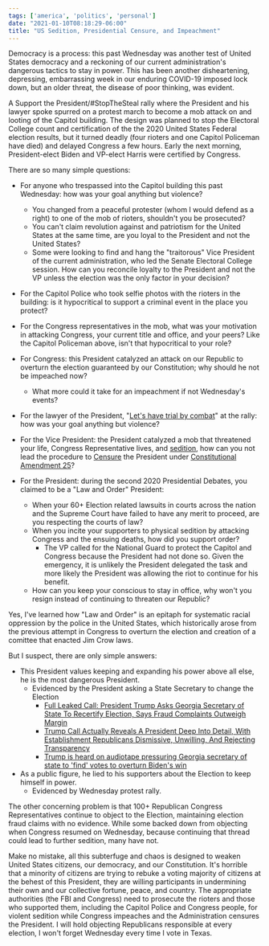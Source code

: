 ```yaml
---
tags: ['america', 'politics', 'personal']
date: "2021-01-10T08:18:29-06:00"
title: "US Sedition, Presidential Censure, and Impeachment"
---
```

Democracy is a process: this past Wednesday was another test of United States democracy and a reckoning of our current administration's dangerous tactics to stay in power. This has been another disheartening, depressing, embarrassing week in our enduring COVID-19 imposed lock down, but an older threat, the disease of poor thinking, was evident.

<!--more-->

A Support the President/#StopTheSteal rally where the President and his lawyer spoke spurred on a protest march to become a mob attack on and looting of the Capitol building. The design was planned to stop the Electoral College count and certification of the the 2020 United States Federal election results, but it turned deadly (four rioters and one Capitol Policeman have died) and delayed Congress a few hours. Early the next morning, President-elect Biden and VP-elect Harris were certified by Congress.

There are so many simple questions:

- For anyone who trespassed into the Capitol building this past Wednesday: how was your goal anything but violence?
  - You changed from a peaceful protester (whom I would defend as a right) to one of the mob of rioters, shouldn't you be prosecuted?
  - You can't claim revolution against and patriotism for the United States at the same time, are you loyal to the President and not the United States?
  - Some were looking to find and hang the "traitorous" Vice President of the current administration, who led the Senate Electoral College session. How can you reconcile loyalty to the President and not the VP unless the election was the only factor in your decision?

- For the Capitol Police who took selfie photos with the rioters in the building: is it hypocritical to support a criminal event in the place you protect?
- For the Congress representatives in the mob, what was your motivation in attacking Congress, your current title and office, and your peers? Like the Capitol Policeman above, isn't that hypocritical to your role?
- For Congress: this President catalyzed an attack on our Republic to overturn the election guaranteed by our Constitution; why should he not be impeached now?
  - What more could it take for an impeachment if not Wednesday's events?
- For the lawyer of the President, "[Let's have trial by combat](https://www.snopes.com/fact-check/giuliani-rally-speech/)" at the rally: how was your goal anything but violence?
- For the Vice President: the President catalyzed a mob that threatened your life, Congress Representative lives, and [sedition](https://en.wiktionary.org/wiki/sedition), how can you not lead the procedure to [Censure](https://en.wikipedia.org/wiki/Censure_in_the_United_States) the President under [Constitutional Amendment 25](https://en.wikipedia.org/wiki/Twenty-fifth_Amendment_to_the_United_States_Constitution)?
- For the President: during the second 2020 Presidential Debates, you claimed to be a "Law and Order" President:
  - When your 60+ Election related lawsuits in courts across the nation and the Supreme Court have failed to have any merit to proceed, are you respecting the courts of law?
  - When you incite your supporters to physical sedition by attacking Congress and the ensuing deaths, how did you support order?
    - The VP called for the National Guard to protect the Capitol and Congress because the President had not done so. Given the emergency, it is unlikely the President delegated the task and more likely the President was allowing the riot to continue for his benefit.
  - How can you keep your conscious to stay in office, why won't you resign instead of continuing to threaten our Republic?

Yes, I've learned how "Law and Order" is an epitaph for systematic racial oppression by the police in the United States, which historically arose from the previous attempt in Congress to overturn the election and creation of a comittee that enacted Jim Crow laws.

But I suspect, there are only simple answers:

- This President values keeping and expanding his power above all else, he is the most dangerous President.
  - Evidenced by the President asking a State Secretary to change the Election
    - [Full Leaked Call: President Trump Asks Georgia Secretary of State To Recertify Election, Says Fraud Complaints Outweigh Margin](https://www.realclearpolitics.com/video/2021/01/03/full_leaked_call_president_trump_asks_georgia_secretary_of_state_to_recertify_election_says_fraud_complaints_outway_margin.html)
    - [Trump Call Actually Reveals A President Deep Into Detail, With Establishment Republicans Dismissive, Unwilling, And Rejecting Transparency](https://thenationalpulse.com/analysis/trump-call-actually-reveals-detail/)
    - [Trump is heard on audiotape pressuring Georgia secretary of state to 'find' votes to overturn Biden's win](https://www.usatoday.com/story/news/politics/elections/2021/01/03/trump-pressured-georgia-election-official-call-washington-post-report-says/4119948001/)
- As a public figure, he lied to his supporters about the Election to keep himself in power.
  - Evidenced by Wednesday protest rally.

The other concerning problem is that 100+ Republican Congress Representatives continue to object to the Election, maintaining election fraud claims with no evidence. While some backed down from objecting when Congress resumed on Wednesday, because continuing that thread could lead to further sedition, many have not.

Make no mistake, all this subterfuge and chaos is designed to weaken United States citizens, our democracy, and our Constitution. It's horrible that a minority of citizens are trying to rebuke a voting majority of citizens at the behest of this President, they are willing participants in undermining their own and our collective fortune, peace, and country. The appropriate authorities (the FBI and Congress) need to prosecute the rioters and those who supported them, including the Capitol Police and Congress people, for violent sedition while Congress impeaches and the Administration censures the President. I will hold objecting Republicans responsible at every election, I won't forget Wednesday every time I vote in Texas.
